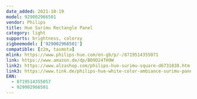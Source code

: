```yaml
---
date_added: 2021-10-19
model: 929002966501
vendor: Philips
title: Hue Surimu Rectangle Panel
category: light
supports: brightness, colorxy
zigbeemodel: ['929002966501']
compatible: [z2m, tasmota]
mlink: https://www.philips-hue.com/en-gb/p/-/8719514355071
link: https://www.amazon.de/dp/B09D24TH9W
link2: https://www.alzashop.com/philips-hue-surimu-square-d6731038.htm
link3: https://www.tink.de/philips-hue-white-color-ambiance-surimu-panel
EAN: 
  - 8719514355057
  - 929002966501
---
```


